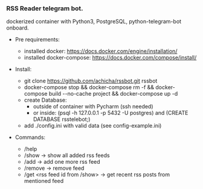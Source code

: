 ### RSS Reader telegram bot.

dockerized container with Python3, PostgreSQL, python-telegram-bot onboard.


- Pre requirements:

	- installed docker: https://docs.docker.com/engine/installation/
	- installed docker-compose: https://docs.docker.com/compose/install/

- Install:

	- git clone https://github.com/achicha/rssbot.git rssbot
	- docker-compose stop && docker-compose rm -f && docker-compose build --no-cache project && docker-compose up -d
	- create Database:
		- outside of container with Pycharm (ssh needed)
		- or inside: (psql -h 127.0.0.1 -p 5432 -U postgres) and (CREATE DATABASE rsstelebot;)
	- add ./config.ini with valid data (see config-example.ini)

- Commands:

	 - /help
	 - /show -> show all added rss feeds
	 - /add <rss feed>  -> add one more rss feed
	 - /remove <rss feed id>  -> remove feed
	 - /get <rss feed id from /show> <number of posts> -> get recent rss posts from mentioned feed